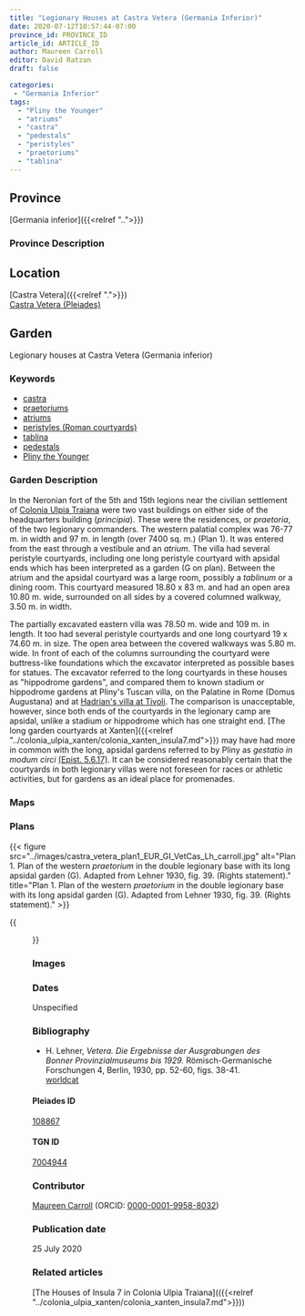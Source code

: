 ```yaml
---
title: "Legionary Houses at Castra Vetera (Germania Inferior)"
date: 2020-07-12T10:57:44-07:00
province_id: PROVINCE_ID
article_id: ARTICLE_ID
author: Maureen Carroll
editor: David Ratzan
draft: false

categories:
 - "Germania Inferior"
tags:
  - "Pliny the Younger"
  - "atriums"
  - "castra"
  - "pedestals"
  - "peristyles"
  - "praetoriums"
  - "tablina"
---
```


## Province

[Germania inferior]({{<relref "..">}})


### Province Description

## Location

[Castra Vetera]({{<relref ".">}}) \
[Castra Vetera (Pleiades)](https://pleiades.stoa.org/places/108867)

<!--### Location Description-->

<!-- LEAVE THIS BLANK FOR NOW -->

<!--## Sublocation-->

<!--
[AREA WITHIN LOCATION, LIKE “PALATINE HILL”](GEOREFERENCE LINK)
A sublocation is any area larger than an individual garden, but located within a location. I would always try to include a link to a controlled vocabulary here if possible. This ID may well be different from the Garden ID, e.g., Pompeii versus a Garden in one of the houses which has its own Pleiades ID.
-->

<!--### Sublocation Description-->

<!-- DESCRIPTION -->

## Garden

Legionary houses at Castra Vetera (Germania inferior)

### Keywords

- [castra](http://vocab.getty.edu/page/aat/300008440)
- [praetoriums](http://vocab.getty.edu/page/aat/300005636)
- [atriums](http://vocab.getty.edu/page/aat/300004097)
- [peristyles (Roman courtyards)](http://vocab.getty.edu/page/aat/300080971)
- [tablina](http://vocab.getty.edu/page/aat/300004180)
- [pedestals](http://vocab.getty.edu/page/aat/300001744)
- [Pliny the Younger](https://catalog.perseus.org/catalog/urn:cts:latinLit:phi1318)

### Garden Description

In the Neronian fort of the 5th and 15th legions near the civilian settlement of [Colonia Ulpia Traiana](https://pleiades.stoa.org/places/108896) were two vast buildings on either side of the headquarters building (*principia*). These were the residences, or *praetoria*, of the two legionary commanders. The western palatial complex was 76-77 m. in width and 97 m. in length (over 7400 sq. m.) (Plan 1). It was entered from the east through a vestibule and an *atrium*. The villa had several peristyle courtyards, including one long peristyle courtyard with apsidal ends which has been interpreted as a garden (G on plan). Between the atrium and the apsidal courtyard was a large room, possibly a *tablinum* or a dining room. This courtyard measured 18.80 x 83 m. and had an open area 10.80 m. wide, surrounded on all sides by a covered columned walkway, 3.50 m. in width.

The partially excavated eastern villa was 78.50 m. wide and 109 m. in length. It too had several peristyle courtyards and one long courtyard 19 x 74.60 m. in size. The open area between the covered walkways was 5.80 m. wide. In front of each of the columns surrounding the courtyard were buttress-like foundations which the excavator interpreted as possible bases for statues. The excavator referred to the long courtyards in these houses as "hippodrome gardens", and compared them to known stadium or hippodrome gardens at Pliny's Tuscan villa, on the Palatine in Rome (Domus Augustana) and at [Hadrian's villa at Tivoli](https://pleiades.stoa.org/places/423127). The comparison is unacceptable, however, since both ends of the courtyards in the legionary camp are apsidal, unlike a stadium or hippodrome which has one straight end. [The long garden courtyards at Xanten]({{<relref "../colonia_ulpia_xanten/colonia_xanten_insula7.md">}}) may have had more in common with the long, apsidal gardens referred to by Pliny as *gestatio in modum circi* [(Epist. 5.6.17)](http://data.perseus.org/citations/urn:cts:latinLit:phi1318.phi001.perseus-lat1:5.6.17). It can be considered reasonably certain that the courtyards in both legionary villas were not foreseen for races or athletic activities, but for gardens as an ideal place for promenades.  

### Maps

<!--
![ALT_TEXT](IMG_URL)
*CAPTION*
-->

### Plans

{{< figure src="../images/castra_vetera_plan1_EUR_GI_VetCas_Lh_carroll.jpg" alt="Plan 1. Plan of the western *praetorium* in the double legionary base with its long apsidal garden (G). Adapted from Lehner 1930, fig. 39. (Rights statement)." title="Plan 1. Plan of the western *praetorium* in the double legionary base with its long apsidal garden (G). Adapted from Lehner 1930, fig. 39. (Rights statement)." >}}



{{<figure src="../images/castra_vetera_plan1_EUR_GI_VetCas_Lh_carroll.jpg" alt="This is a description of the image for people who can't see the image clearly for whatever reason." title="Caption below the image. (RIGHTS STATEMENT)">}}

### Images

<!--
![ALT_TEXT](IMG_URL)
*CAPTION*
-->

### Dates

Unspecified

### Bibliography

- H. Lehner, *Vetera. Die Ergebnisse der Ausgrabungen des Bonner Provinzialmuseums bis 1929.* Römisch-Germanische Forschungen 4, Berlin, 1930, pp. 52-60, figs. 38-41. [worldcat](http://www.worldcat.org/oclc/884633203)

<!--#### Periodo ID-->

<!-- [PERIODO_ID](https://pleiades.stoa.org/places/PLEIADES_ID) -->

#### Pleiades ID

[108867](https://pleiades.stoa.org/places/108867)

#### TGN ID

[7004944](http://vocab.getty.edu/page/tgn/7004944)

### Contributor

[Maureen Carroll](link) (ORCID: [0000-0001-9958-8032](https://orcid.org/0000-0001-9958-8032))  

### Publication date

25 July 2020

### Related articles

[The Houses of Insula 7 in Colonia Ulpia Traiana](({{<relref "../colonia_ulpia_xanten/colonia_xanten_insula7.md">}}))